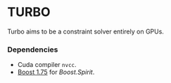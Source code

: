 # TURBO

Turbo aims to be a constraint solver entirely on GPUs.

### Dependencies

* Cuda compiler `nvcc`.
* [Boost 1.75](https://www.boost.org/users/history/version_1_75_0.html) for _Boost.Spirit_.
